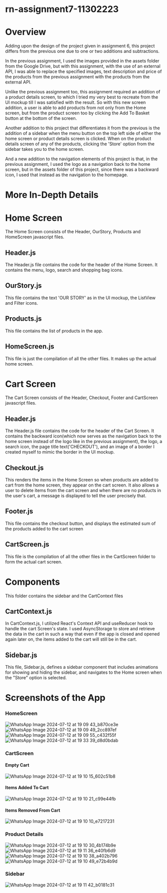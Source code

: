 # rn-assignment7-11302223

# Overview 
Adding upon the design of the project given in assignment 6, this project  differs from the previous one due to one or two additions and subtractions. 

In the previous assignment, I used the images provided in the assets folder from the Google Drive, but with this assignment, with the use of an external API, I was able to replace the specified images, text description and price of the products from the previous assignment with the products from the external API. 

Unlike the previous assignment too, this assignment required an addition of a product details screen, to which I tried my very best to recreate from the UI mockup till I was satisfied with the result. So with this new screen addition, a user is able to add products from not only from the Home screen, but from the product screen too by clicking the Add To Basket button at the bottom of the screen.

Another addition to this project that differentiates it from the previous is the addition of a sidebar when the menu button on the top left side of either the home screen or product details screen is clicked. When on the product details screen of any of the products, clicking the 'Store' option from the sidebar takes you to the home screen. 

And a new addition to the navigation elements of this project is that, in the previous assignment, I used the logo as a navigation back to the home screen, but in the assets folder of this project, since there was a backward icon, I used that instead as the navigation to the homepage.

# More In-Depth Details
# Home Screen
The Home Screen consists of the Header, OurStory, Products and HomeScreen javascript files.
## Header.js
The Header.js file contains the code for the header of the Home Screen. It contains the menu, logo, search and shopping bag icons.
## OurStory.js
This file contains the text 'OUR STORY' as in the UI mockup, the ListView and Filter icons.
## Products.js
This file contains the list of products in the app.
## HomeScreen.js
This file is just the compilation of all the other files. It makes up the actual home screen.


# Cart Screen
The Cart Screen consists of the Header, Checkout, Footer and CartScreen javascript files.
## Header.js
The Header.js file contains the code for the header of the Cart Screen. It contains the backward icon(which now serves as the navigation back to the home screen instead of the logo like in the previous assignment), the logo, a search icon, the page title text('CHECKOUT'), and an image of a border I created myself to mimic the border in the UI mockup.
## Checkout.js
This renders the items in the Home Screen so when products are added to cart from the home screen, they appear on the cart screen. It also allows a user to delete items from the cart screen and when there are no products in the user's cart, a message is displayed to tell the user precisely that.
## Footer.js
This file contains the checkout button, and displays the estimated sum of the products added to the cart screen
## CartScreen.js
This file is the compilation of all the other files in the CartScreen folder to form the actual cart screen.

# Components
This folder contains the sidebar and the CartContext files
## CartContext.js
In CartContext.js, I utilized React's Context API and useReducer hook to handle the cart Screen's state. I used AsyncStorage to store and retrieve the data in the cart in such a way that even if the app is closed and opened again later on, the items added to the cart will still be in the cart.
## Sidebar.js
This file, Sidebar.js, defines a sidebar component that includes animations for showing and hiding the sidebar, and navigates to the Home screen when the "Store" option is selected.

# Screenshots of the App
### HomeScreen
![WhatsApp Image 2024-07-12 at 19 09 43_b870ce3e](https://github.com/user-attachments/assets/7504dd4a-391e-42ce-82b8-e3e4db140b47)
![WhatsApp Image 2024-07-12 at 19 09 49_2cc897ef](https://github.com/user-attachments/assets/45f2da1c-2e18-496a-9ee3-a8041452fad8)
![WhatsApp Image 2024-07-12 at 19 09 55_c432f55f](https://github.com/user-attachments/assets/894c99f7-d0db-488a-beab-78b90ab0f742)
![WhatsApp Image 2024-07-12 at 19 33 39_d8d0bdab](https://github.com/user-attachments/assets/efeb9c14-4823-4735-ad8b-44c8b6319e6c)

### CartScreen
#### Empty Cart
![WhatsApp Image 2024-07-12 at 19 10 15_602c51b8](https://github.com/user-attachments/assets/ce7613e8-d7a4-44ef-9815-290d5a184e38)
#### Items Added To Cart
![WhatsApp Image 2024-07-12 at 19 10 21_c99e44fb](https://github.com/user-attachments/assets/d126c756-fd52-4859-a5ca-2e8c0f2fd855)
#### Items Removed From Cart
![WhatsApp Image 2024-07-12 at 19 10 10_e7217231](https://github.com/user-attachments/assets/d0323f07-26bc-446c-8065-9e691122adfc)

### Product Details
![WhatsApp Image 2024-07-12 at 19 10 30_4b174b9e](https://github.com/user-attachments/assets/6b5fb1c7-5c7a-44d1-92ab-c63fb0d4f441)
![WhatsApp Image 2024-07-12 at 19 11 36_e40fb6d9](https://github.com/user-attachments/assets/82590e5f-5f5c-4b1a-9c47-2c5b5cd56a52)
![WhatsApp Image 2024-07-12 at 19 10 38_a402b796](https://github.com/user-attachments/assets/4fbe4b7e-7f1b-4897-9c62-c346b43e1533)
![WhatsApp Image 2024-07-12 at 19 10 49_e72b4b9d](https://github.com/user-attachments/assets/dc3cd8dc-6005-4906-9152-bab53538a94a)

### Sidebar
![WhatsApp Image 2024-07-12 at 19 11 42_b0181c31](https://github.com/user-attachments/assets/ce47f359-8209-4cd5-9f7a-3a6351abbacd)
